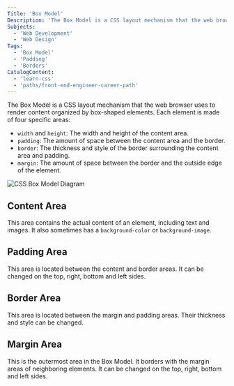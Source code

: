 ```yaml
---
Title: 'Box Model'
Description: 'The Box Model is a CSS layout mechanism that the web browser uses to render content organized by box-shaped elements. Each element is made of four specific areas: - width and height: The width and height of the content area. - padding: The amount of space between the content area and the border. - border: The thickness and style of the border surrounding the content area and padding. - margin: The amount of space between the border and the outside edge of the element. CSS Box Model Diagram This area contains the actual content of an element, including text and images. It also sometimes has a background-color or background-image.'
Subjects:
  - 'Web Development'
  - 'Web Design'
Tags:
  - 'Box Model'
  - 'Padding'
  - 'Borders'
CatalogContent:
  - 'learn-css'
  - 'paths/front-end-engineer-career-path'
---
```


The Box Model is a CSS layout mechanism that the web browser uses to render content organized by box-shaped elements. Each element is made of four specific areas:

- `width` and `height`: The width and height of the content area.
- `padding`: The amount of space between the content area and the border.
- `border`: The thickness and style of the border surrounding the content area and padding.
- `margin`: The amount of space between the border and the outside edge of the element.

![CSS Box Model Diagram](https://raw.githubusercontent.com/Codecademy/docs/main/media/css-box-model.svg)

## Content Area

This area contains the actual content of an element, including text and images. It also sometimes has a `background-color` or `background-image`.

## Padding Area

This area is located between the content and border areas. It can be changed on the top, right, bottom and left sides.

## Border Area

This area is located between the margin and padding areas. Their thickness and style can be changed.

## Margin Area

This is the outermost area in the Box Model. It borders with the margin areas of neighboring elements. It can be changed on the top, right, bottom and left sides.
